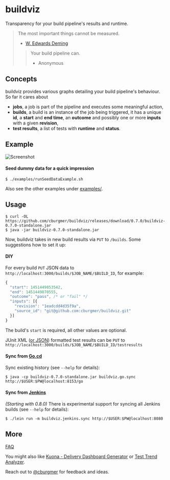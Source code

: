 # buildviz

Transparency for your build pipeline's results and runtime.

> The most important things cannot be measured.
> - [W. Edwards Deming](https://en.wikipedia.org/wiki/W._Edwards_Deming)
>
> > Your build pipeline can.
> > - Anonymous

## Concepts

buildviz provides various graphs detailing your build pipeline's behaviour. So far it cares about

* **jobs**, a job is part of the pipeline and executes some meaningful action,
* **builds**, a build is an instance of the job being triggered, it has a unique **id**, a **start** and **end time**, an **outcome** and possibly one or more **inputs** with a given **revision**,
* **test results**, a list of tests with **runtime** and **status**.

## Example

![Screenshot](https://github.com/cburgmer/buildviz/raw/master/examples/data/screenshot.png)

#### Seed dummy data for a quick impression

    $ ./examples/runSeedDataExample.sh
    
Also see the other examples under [examples/](https://github.com/cburgmer/buildviz/tree/master/examples).

## Usage

    $ curl -OL https://github.com/cburgmer/buildviz/releases/download/0.7.0/buildviz-0.7.0-standalone.jar
    $ java -jar buildviz-0.7.0-standalone.jar

Now, buildviz takes in new build results via `PUT` to `/builds`. Some suggestions how to set it up:

#### DIY

For every build `PUT` JSON data to `http://localhost:3000/builds/$JOB_NAME/$BUILD_ID`, for example:

```js
{
  "start": 1451449853542,
  "end": 1451449870555,
  "outcome": "pass", /* or "fail" */
  "inputs": [{
    "revision": "1eadcdd4d35f9a",
    "source_id": "git@github.com:cburgmer/buildviz.git"
  }]
}
```

The build's `start` is required, all other values are optional.

JUnit XML ([or JSON](https://github.com/cburgmer/buildviz/wiki#help-my-tests-dont-generate-junit-xml)) formatted test results can be `PUT` to `http://localhost:3000/builds/$JOB_NAME/$BUILD_ID/testresults`

#### Sync from [Go.cd](http://www.go.cd)

Sync existing history (see `--help` for details):

    $ java -cp buildviz-0.7.0-standalone.jar buildviz.go.sync http://$USER:$PW@localhost:8153/go

#### Sync from [Jenkins](http://jenkins-ci.org)

*(Starting with 0.8.0)* There is experimental support for syncing all Jenkins builds (see `--help` for details):

    $ ./lein run -m buildviz.jenkins.sync http://$USER:$PW@localhost:8080

## More

[FAQ](https://github.com/cburgmer/buildviz/wiki)

You might also like [Kuona - Delivery Dashboard Generator](https://github.com/kuona/kuona) or [Test Trend Analyzer](https://github.com/anandbagmar/tta).

Reach out to [@cburgmer](https://twitter.com/cburgmer) for feedback and ideas.
